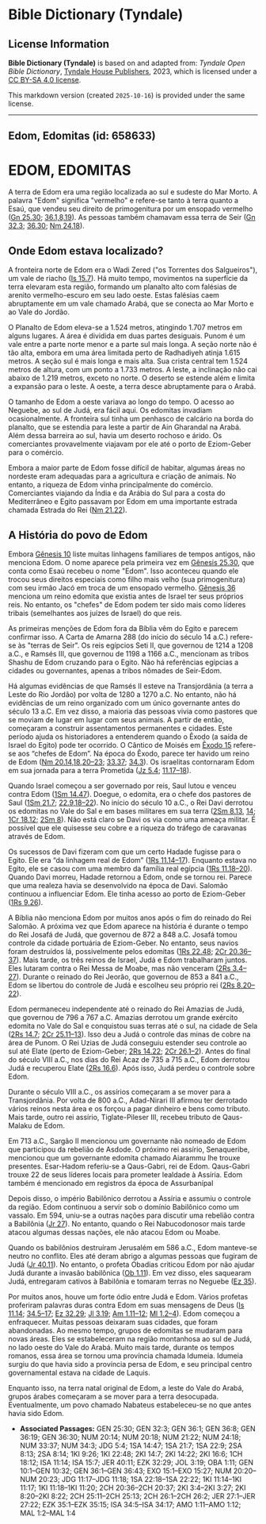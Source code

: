 # Bible Dictionary (Tyndale)

## License Information

**Bible Dictionary (Tyndale)** is based on and adapted from: _Tyndale Open Bible Dictionary_, [Tyndale House Publishers](https://tyndaleopenresources.com/), 2023, which is licensed under a [CC BY-SA 4.0 license](https://creativecommons.org/licenses/by-sa/4.0/legalcode.en).

This markdown version (created `2025-10-16`) is provided under the same license.



--------------------------------

## Edom, Edomitas (id: 658633)

EDOM, EDOMITAS
==============

A terra de Edom era uma região localizada ao sul e sudeste do Mar Morto. A palavra "Edom" significa "vermelho" e refere\-se tanto à terra quanto a Esaú, que vendeu seu direito de primogenitura por um ensopado vermelho ([Gn 25\.30](https://ref.ly/Gen25:30); [36\.1,8,19](https://ref.ly/Gen36:1,Gen36:8,Gen36:19)). As pessoas também chamavam essa terra de Seir ([Gn 32\.3](https://ref.ly/Gen32:3); [36\.30](https://ref.ly/Gen36:30); [Nm 24\.18](https://ref.ly/Num24:18)).

Onde Edom estava localizado?
----------------------------

A fronteira norte de Edom era o Wadi Zered ("os Torrentes dos Salgueiros"), um vale de riacho ([Is 15\.7](https://ref.ly/Isa15:7)). Há muito tempo, movimentos na superfície da terra elevaram esta região, formando um planalto alto com falésias de arenito vermelho\-escuro em seu lado oeste. Estas falésias caem abruptamente em um vale chamado Arabá, que se conecta ao Mar Morto e ao Vale do Jordão.

O Planalto de Edom eleva\-se a 1\.524 metros, atingindo 1\.707 metros em alguns lugares. A área é dividida em duas partes desiguais. Punom é um vale entre a parte norte menor e a parte sul mais longa. A seção norte não é tão alta, embora em uma área limitada perto de Radhadiyeh atinja 1\.615 metros. A seção sul é mais longa e mais alta. Sua crista central tem 1\.524 metros de altura, com um ponto a 1\.733 metros. A leste, a inclinação não cai abaixo de 1\.219 metros, exceto no norte. O deserto se estende além e limita a expansão para o leste. A oeste, a terra desce abruptamente para o Arabá.

O tamanho de Edom a oeste variava ao longo do tempo. O acesso ao Neguebe, ao sul de Judá, era fácil aqui. Os edomitas invadiam ocasionalmente. A fronteira sul tinha um penhasco de calcário na borda do planalto, que se estendia para leste a partir de Ain Gharandal na Arabá. Além dessa barreira ao sul, havia um deserto rochoso e árido. Os comerciantes provavelmente viajavam por ele até o porto de Eziom\-Geber para o comércio.

Embora a maior parte de Edom fosse difícil de habitar, algumas áreas no nordeste eram adequadas para a agricultura e criação de animais. No entanto, a riqueza de Edom vinha principalmente do comércio. Comerciantes viajando da Índia e da Arábia do Sul para a costa do Mediterrâneo e Egito passavam por Edom em uma importante estrada chamada Estrada do Rei ([Nm 21\.22](https://ref.ly/Num21:22)).

A História do povo de Edom
--------------------------

Embora [Gênesis 10](https://ref.ly/Gen10:1-Gen10:32) liste muitas linhagens familiares de tempos antigos, não menciona Edom. O nome aparece pela primeira vez em [Gênesis 25\.30](https://ref.ly/Gen25:30), que conta como Esaú recebeu o nome "Edom". Isso aconteceu quando ele trocou seus direitos especiais como filho mais velho (sua primogenitura) com seu irmão Jacó em troca de um ensopado vermelho. [Gênesis 36](https://ref.ly/Gen36:1-Gen36:43) menciona um reino edomita que existia antes de Israel ter seus próprios reis. No entanto, os "chefes" de Edom podem ter sido mais como líderes tribais (semelhantes aos juízes de Israel) do que reis.

As primeiras menções de Edom fora da Bíblia vêm do Egito e parecem confirmar isso. A Carta de Amarna 288 (do início do século 14 a.C.) refere\-se às "terras de Seir". Os reis egípcios Seti II, que governou de 1214 a 1208 a.C., e Ramsés III, que governou de 1198 a 1166 a.C., mencionam as tribos Shashu de Edom cruzando para o Egito. Não há referências egípcias a cidades ou governantes, apenas a tribos nômades de Seir\-Edom.

Há algumas evidências de que Ramsés II esteve na Transjordânia (a terra a Leste do Rio Jordão) por volta de 1280 a 1270 a.C. No entanto, não há evidências de um reino organizado com um único governante antes do século 13 a.C. Em vez disso, a maioria das pessoas vivia como pastores que se moviam de lugar em lugar com seus animais. A partir de então, começaram a construir assentamentos permanentes e cidades. Este período ajuda os historiadores a entenderem quando o Êxodo (a saída de Israel do Egito) pode ter ocorrido. O Cântico de Moisés em [Êxodo 15](https://ref.ly/Exod15:1-Exod15:27) refere\-se aos “chefes de Edom”. Na época do Êxodo, parece ter havido um reino de Edom ([Nm 20\.14,18,20–23](https://ref.ly/Num20:14,Num20:18,Num20:20-Num20:23); [33\.37](https://ref.ly/Num33:37); [34\.3](https://ref.ly/Num34:3)). Os israelitas contornaram Edom em sua jornada para a terra Prometida ([Jz 5\.4](https://ref.ly/Judg5:4); [11\.17–18](https://ref.ly/Judg11:17-Judg11:18)).

Quando Israel começou a ser governado por reis, Saul lutou e venceu contra Edom ([1Sm 14\.47](https://ref.ly/1Sam14:47)). Doegue, o edomita, era o chefe dos pastores de Saul ([1Sm 21\.7](https://ref.ly/1Sam21:7); [22\.9,18–22](https://ref.ly/1Sam22:9,1Sam22:18-1Sam22:22)). No início do século 10 a.C., o Rei Davi derrotou os edomitas no Vale do Sal e em bases militares em sua terra ([2Sm 8\.13](https://ref.ly/2Sam8:13), [14](https://ref.ly/2Sam8:14); [1Cr 18\.12;](https://ref.ly/1Chr18:12) [2Sm 8](https://ref.ly/2Sam8:14)). Não está claro se Davi os via como uma ameaça militar. É possível que ele quisesse seu cobre e a riqueza do tráfego de caravanas através de Edom.

Os sucessos de Davi fizeram com que um certo Hadade fugisse para o Egito. Ele era “da linhagem real de Edom” ([1Rs 11\.14–17](https://ref.ly/1Kgs11:14-1Kgs11:17)). Enquanto estava no Egito, ele se casou com uma membro da família real egípcia ([1Rs 11\.18–20](https://ref.ly/1Kgs11:18-1Kgs11:20)). Quando Davi morreu, Hadade retornou a Edom, onde se tornou rei. Parece que uma realeza havia se desenvolvido na época de Davi. Salomão continuou a influenciar Edom. Ele tinha acesso ao porto de Eziom\-Geber ([1Rs 9\.26](https://ref.ly/1Kgs9:26)).

A Bíblia não menciona Edom por muitos anos após o fim do reinado do Rei Salomão. A próxima vez que Edom aparece na história é durante o tempo do Rei Josafá de Judá, que governou de 872 a 848 a.C. Josafá tomou controle da cidade portuária de Eziom\-Geber. No entanto, seus navios foram destruídos lá, possivelmente pelos edomitas ([1Rs 22\.48](https://ref.ly/1Kgs22:48); [2Cr 20\.36–37](https://ref.ly/2Chr20:36-2Chr20:37)). Mais tarde, os três reinos de Israel, Judá e Edom trabalharam juntos. Eles lutaram contra o Rei Messa de Moabe, mas não venceram ([2Rs 3\.4–27](https://ref.ly/2Kgs3:4-2Kgs3:27)). Durante o reinado do Rei Jeorão, que governou de 853 a 841 a.C., Edom se libertou do controle de Judá e escolheu seu próprio rei ([2Rs 8\.20–22](https://ref.ly/2Kgs8:20-2Kgs8:22)).

Edom permaneceu independente até o reinado do Rei Amazias de Judá, que governou de 796 a 767 a.C. Amazias derrotou um grande exército edomita no Vale do Sal e conquistou suas terras até o sul, na cidade de Sela ([2Rs 14\.7](https://ref.ly/2Kgs14:7); [2Cr 25\.11–13](https://ref.ly/2Chr25:11-2Chr25:13)). Isso deu a Judá o controle das minas de cobre na área de Punom. O Rei Uzias de Judá conseguiu estender seu controle ao sul até Elate (perto de Eziom\-Geber; [2Rs 14\.22](https://ref.ly/2Kgs14:22); [2Cr 26\.1–2](https://ref.ly/2Chr26:1-2Chr26:2)). Antes do final do século VIII a.C., nos dias do Rei Acaz de 735 a 715 a.C., Edom derrotou Judá e recuperou Elate ([2Rs 16\.6](https://ref.ly/2Kgs16:6)). Após isso, Judá perdeu o controle sobre Edom.

Durante o século VIII a.C., os assírios começaram a se mover para a Transjordânia. Por volta de 800 a.C., Adad\-Nirari III afirmou ter derrotado vários reinos nesta área e os forçou a pagar dinheiro e bens como tributo. Mais tarde, outro rei assírio, Tiglate\-Pileser III, recebeu tributo de Qaus\-Malaku de Edom.

Em 713 a.C., Sargão II mencionou um governante não nomeado de Edom que participou da rebelião de Asdode. O próximo rei assírio, Senaqueribe, mencionou que um governante edomita chamado Aiarammu lhe trouxe presentes. Esar\-Hadom referiu\-se a Qaus\-Gabri, rei de Edom. Qaus\-Gabri trouxe 22 de seus líderes locais para prometer lealdade à Assíria. Edom também é mencionado em registros da época de Assurbanípal

Depois disso, o império Babilônico derrotou a Assíria e assumiu o controle da região. Edom continuou a servir sob o domínio Babilônico como um vassalo. Em 594, uniu\-se a outras nações para discutir uma rebelião contra a Babilônia ([Jr 27](https://ref.ly/Jer27:1-Jer27:22)). No entanto, quando o Rei Nabucodonosor mais tarde atacou algumas dessas nações, ele não atacou Edom ou Moabe.

Quando os babilônios destruíram Jerusalém em 586 a.C., Edom manteve\-se neutro no conflito. Eles até deram abrigo a algumas pessoas que fugiram de Judá ([Jr 40\.11](https://ref.ly/Jer40:11)). No entanto, o profeta Obadias criticou Edom por não ajudar Judá durante a invasão babilônica ([Ob 1\.11](https://ref.ly/Obad1:11)). Em vez disso, eles saquearam Judá, entregaram cativos à Babilônia e tomaram terras no Neguebe ([Ez 35](https://ref.ly/Ezek35:1-Ezek35:15)).

Por muitos anos, houve um forte ódio entre Judá e Edom. Vários profetas proferiram palavras duras contra Edom em suas mensagens de Deus ([Is 11\.14](https://ref.ly/Isa11:14); [34\.5–17](https://ref.ly/Isa34:5-Isa34:17); [Ez 32\.29](https://ref.ly/Ezek32:29); [Jl 3\.19](https://ref.ly/Joel3:19); [Am 1\.11–12](https://ref.ly/Amos1:11-Amos1:12); [Ml 1\.2–4](https://ref.ly/Mal1:2-Mal1:4)). Edom começou a enfraquecer. Muitas pessoas deixaram suas cidades, que foram abandonadas. Ao mesmo tempo, grupos de edomitas se mudaram para novas áreas. Eles se estabeleceram na região montanhosa ao sul de Judá, no lado oeste do Vale do Arabá. Muito mais tarde, durante os tempos romanos, essa área se tornou uma província chamada Idumeia. Idumeia surgiu do que havia sido a província persa de Edom, e seu principal centro governamental estava na cidade de Laquis.

Enquanto isso, na terra natal original de Edom, a leste do Vale do Arabá, grupos árabes começaram a se mover para a terra desocupada. Eventualmente, um povo chamado Nabateus estabeleceu\-se no que antes havia sido Edom.

* **Associated Passages:** GEN 25:30; GEN 32:3; GEN 36:1; GEN 36:8; GEN 36:19; GEN 36:30; NUM 20:14; NUM 20:18; NUM 21:22; NUM 24:18; NUM 33:37; NUM 34:3; JDG 5:4; 1SA 14:47; 1SA 21:7; 1SA 22:9; 2SA 8:13; 2SA 8:14; 1KI 9:26; 1KI 22:48; 2KI 14:7; 2KI 14:22; 2KI 16:6; 1CH 18:12; ISA 11:14; ISA 15:7; JER 40:11; EZK 32:29; JOL 3:19; OBA 1:11; GEN 10:1–GEN 10:32; GEN 36:1–GEN 36:43; EXO 15:1–EXO 15:27; NUM 20:20–NUM 20:23; JDG 11:17–JDG 11:18; 1SA 22:18–1SA 22:22; 1KI 11:14–1KI 11:17; 1KI 11:18–1KI 11:20; 2CH 20:36–2CH 20:37; 2KI 3:4–2KI 3:27; 2KI 8:20–2KI 8:22; 2CH 25:11–2CH 25:13; 2CH 26:1–2CH 26:2; JER 27:1–JER 27:22; EZK 35:1–EZK 35:15; ISA 34:5–ISA 34:17; AMO 1:11–AMO 1:12; MAL 1:2–MAL 1:4

